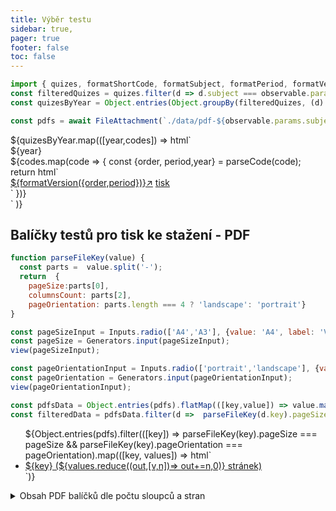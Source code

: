 ```yaml
---
title: Výběr testu
sidebar: true,
pager: true
footer: false
toc: false
---
```


```js
import { quizes, formatShortCode, formatSubject, formatPeriod, formatVersion, parseCode } from './utils/quizes.js';
const filteredQuizes = quizes.filter(d => d.subject === observable.params.subject && d.period === observable.params.period).flatMap(d => d.codes)
const quizesByYear = Object.entries(Object.groupBy(filteredQuizes, (d) => parseCode(d).year));

const pdfs = await FileAttachment(`./data/pdf-${observable.params.subject}-${observable.params.period}.json`).json();

```

<!-- Cards with big numbers -->

<div class="grid grid-cols-4">
 ${quizesByYear.map(([year,codes]) => html`<div class="card">
    <div class="v-stack v-stack--l">
    <div class="v-stack v-stack--s">
      <div>
        <div class="big">${year}</div>
        <!-- <span>${codes.length.toLocaleString("en-US")} testy</span> -->
      </div>
      <div class="v-stack v-stack--m">
        ${codes.map(code => {
          const {order, period,year} = parseCode(code);
          return html`<div class="h-stack h-stack--l">
              <a class="h-stack h-stack--s" href="./form-${code}"><span>${formatVersion({order,period})}</span><span>↗︎</span></a>
              <a class="h-stack h-stack--s" href="./print-${code}"><span>tisk</span><i class="fa-solid fa-print"></i></a>
          <div>`
        })}
      </div>
    </div>
  </div>`
  )}
</div>

## Balíčky testů pro tisk ke stažení - PDF

```js
function parseFileKey(value) {
  const parts =  value.split('-');
  return  {
    pageSize:parts[0],
    columnsCount: parts[2],
    pageOrientation: parts.length === 4 ? 'landscape': 'portrait'}
}

const pageSizeInput = Inputs.radio(['A4','A3'], {value: 'A4', label: 'Velikost stránky'});
const pageSize = Generators.input(pageSizeInput);
view(pageSizeInput);

const pageOrientationInput = Inputs.radio(['portrait','landscape'], {value: 'portrait', label:"Orientace", format: d => d == "landscape" ? 'na šířku': 'na výšku'});
const pageOrientation = Generators.input(pageOrientationInput);
view(pageOrientationInput);
```

```js
const pdfsData = Object.entries(pdfs).flatMap(([key,value]) => value.map(([code,count]) => ({key, code,count})))
const filteredData = pdfsData.filter(d =>  parseFileKey(d.key).pageSize === pageSize && parseFileKey(d.key).pageOrientation === pageOrientation).sort((f,s) => parseCode(s.code).year - parseCode(f.code).year);

```

<ul>${Object.entries(pdfs).filter(([key]) => parseFileKey(key).pageSize === pageSize && parseFileKey(key).pageOrientation === pageOrientation).map(([key, values]) => html`<li><a href="./assets/pdf/${observable.params.subject}-${observable.params.period}/${key}.pdf"><i class="fa-solid fa-file-pdf"></i> ${key} (${values.reduce((out,[v,n])=> out+=n,0)} stránek)</a></li>`)}</ul>

<details>
  <summary>
    Obsah PDF balíčků dle počtu sloupců a stran
  </summary>
  ${Plot.plot({
    color: {legend: true, tickFormat: d => formatShortCode(d.substring(0,8))},
    height: 420,
    x:{ label: 'Počet sloupců na stránce' },
    y:{ label:'Počet stran' },
    marks:[
      Plot.waffleY(filteredData, Plot.groupX({y:"sum"}, {x: "key", y:"count", fill:'code', tip: true})),
    ]
   })}
</details>



